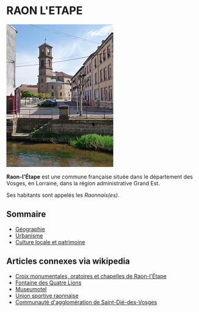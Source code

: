 # RAON L'ETAPE

![RAON](img/Raon1.jpg)

**Raon-l'Étape** est une commune française située dans le département des Vosges, en Lorraine, dans la région administrative Grand Est.

Ses habitants sont appelés les *Raonnais(es)*.

## Sommaire

- [Géographie](geographie.md)
- [Urbanisme](urbanisme.md)
- [Culture locale et patrimoine](culture-patrimoine.md)

## Articles connexes via wikipedia 

- [Croix monumentales, oratoires et chapelles de Raon-l'Étape](https://fr.wikipedia.org/wiki/Croix_monumentales,_oratoires_et_chapelles_de_Raon-l%27%C3%89tape)
- [Fontaine des Quatre Lions](https://fr.wikipedia.org/wiki/Fontaine_des_Quatre_Lions)
- [Museumotel]([Museumotel](https://fr.wikipedia.org/wiki/Museumotel))
- [Union sportive raonnaise](https://fr.wikipedia.org/wiki/Union_sportive_raonnaise)
- [Communauté d'agglomération de Saint-Dié-des-Vosges](https://fr.wikipedia.org/wiki/Communaut%C3%A9_d%27agglom%C3%A9ration_de_Saint-Di%C3%A9-des-Vosges)

